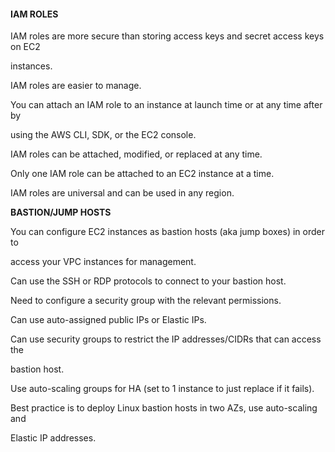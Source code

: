 #### IAM ROLES


IAM roles are more secure than storing access keys and secret access keys on EC2

instances.


IAM roles are easier to manage.


You can attach an IAM role to an instance at launch time or at any time after by

using the AWS CLI, SDK, or the EC2 console.


IAM roles can be attached, modified, or replaced at any time.


Only one IAM role can be attached to an EC2 instance at a time.


IAM roles are universal and can be used in any region.


**BASTION/JUMP HOSTS**


You can configure EC2 instances as bastion hosts (aka jump boxes) in order to

access your VPC instances for management.


Can use the SSH or RDP protocols to connect to your bastion host.


Need to configure a security group with the relevant permissions.


Can use auto-assigned public IPs or Elastic IPs.


Can use security groups to restrict the IP addresses/CIDRs that can access the

bastion host.


Use auto-scaling groups for HA (set to 1 instance to just replace if it fails).


Best practice is to deploy Linux bastion hosts in two AZs, use auto-scaling and

Elastic IP addresses.

